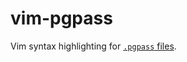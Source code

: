 # vim-pgpass

Vim syntax highlighting for [`.pgpass` files][pgpass].

[pgpass]: https://www.postgresql.org/docs/current/libpq-pgpass.html
